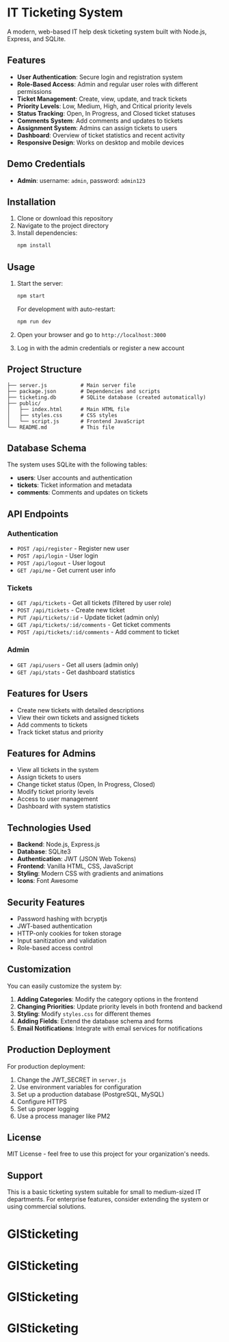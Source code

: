 # IT Ticketing System

A modern, web-based IT help desk ticketing system built with Node.js, Express, and SQLite.

## Features

- **User Authentication**: Secure login and registration system
- **Role-Based Access**: Admin and regular user roles with different permissions
- **Ticket Management**: Create, view, update, and track tickets
- **Priority Levels**: Low, Medium, High, and Critical priority levels
- **Status Tracking**: Open, In Progress, and Closed ticket statuses
- **Comments System**: Add comments and updates to tickets
- **Assignment System**: Admins can assign tickets to users
- **Dashboard**: Overview of ticket statistics and recent activity
- **Responsive Design**: Works on desktop and mobile devices

## Demo Credentials

- **Admin**: username: `admin`, password: `admin123`

## Installation

1. Clone or download this repository
2. Navigate to the project directory
3. Install dependencies:
   ```bash
   npm install
   ```

## Usage

1. Start the server:
   ```bash
   npm start
   ```
   
   For development with auto-restart:
   ```bash
   npm run dev
   ```

2. Open your browser and go to `http://localhost:3000`

3. Log in with the admin credentials or register a new account

## Project Structure

```
├── server.js           # Main server file
├── package.json        # Dependencies and scripts
├── ticketing.db        # SQLite database (created automatically)
├── public/
│   ├── index.html      # Main HTML file
│   ├── styles.css      # CSS styles
│   └── script.js       # Frontend JavaScript
└── README.md           # This file
```

## Database Schema

The system uses SQLite with the following tables:

- **users**: User accounts and authentication
- **tickets**: Ticket information and metadata
- **comments**: Comments and updates on tickets

## API Endpoints

### Authentication
- `POST /api/register` - Register new user
- `POST /api/login` - User login
- `POST /api/logout` - User logout
- `GET /api/me` - Get current user info

### Tickets
- `GET /api/tickets` - Get all tickets (filtered by user role)
- `POST /api/tickets` - Create new ticket
- `PUT /api/tickets/:id` - Update ticket (admin only)
- `GET /api/tickets/:id/comments` - Get ticket comments
- `POST /api/tickets/:id/comments` - Add comment to ticket

### Admin
- `GET /api/users` - Get all users (admin only)
- `GET /api/stats` - Get dashboard statistics

## Features for Users

- Create new tickets with detailed descriptions
- View their own tickets and assigned tickets
- Add comments to tickets
- Track ticket status and priority

## Features for Admins

- View all tickets in the system
- Assign tickets to users
- Change ticket status (Open, In Progress, Closed)
- Modify ticket priority levels
- Access to user management
- Dashboard with system statistics

## Technologies Used

- **Backend**: Node.js, Express.js
- **Database**: SQLite3
- **Authentication**: JWT (JSON Web Tokens)
- **Frontend**: Vanilla HTML, CSS, JavaScript
- **Styling**: Modern CSS with gradients and animations
- **Icons**: Font Awesome

## Security Features

- Password hashing with bcryptjs
- JWT-based authentication
- HTTP-only cookies for token storage
- Input sanitization and validation
- Role-based access control

## Customization

You can easily customize the system by:

1. **Adding Categories**: Modify the category options in the frontend
2. **Changing Priorities**: Update priority levels in both frontend and backend
3. **Styling**: Modify `styles.css` for different themes
4. **Adding Fields**: Extend the database schema and forms
5. **Email Notifications**: Integrate with email services for notifications

## Production Deployment

For production deployment:

1. Change the JWT_SECRET in `server.js`
2. Use environment variables for configuration
3. Set up a production database (PostgreSQL, MySQL)
4. Configure HTTPS
5. Set up proper logging
6. Use a process manager like PM2

## License

MIT License - feel free to use this project for your organization's needs.

## Support

This is a basic ticketing system suitable for small to medium-sized IT departments. For enterprise features, consider extending the system or using commercial solutions.
# GISticketing
# GISticketing
# GISticketing
# GISticketing
